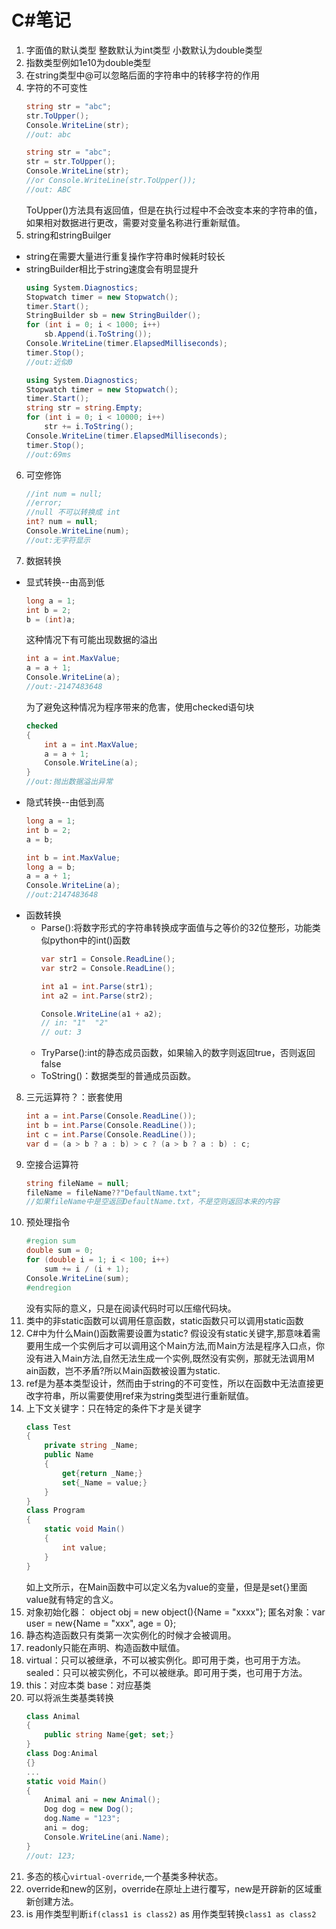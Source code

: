 # C#笔记
1. 字面值的默认类型
       整数默认为int类型
       小数默认为double类型
2. 指数类型例如1e10为double类型
3. 在string类型中@可以忽略后面的字符串中的转移字符的作用
4. 字符的不可变性
	```cs
	string str = "abc";
    str.ToUpper();
    Console.WriteLine(str);
    //out: abc
	```
    ```cs
    string str = "abc";
    str = str.ToUpper();
    Console.WriteLine(str);
    //or Console.WriteLine(str.ToUpper());
    //out: ABC
    ```
    ToUpper()方法具有返回值，但是在执行过程中不会改变本来的字符串的值，如果相对数据进行更改，需要对变量名称进行重新赋值。
5. string和stringBuilger
 - string在需要大量进行重复操作字符串时候耗时较长
 - stringBuilder相比于string速度会有明显提升
	```cs
	using System.Diagnostics;
    Stopwatch timer = new Stopwatch();
	timer.Start();
    StringBuilder sb = new StringBuilder();
    for (int i = 0; i < 1000; i++)
    	sb.Append(i.ToString());
	Console.WriteLine(timer.ElapsedMilliseconds);
    timer.Stop();
    //out:近似0
	```
    ```cs
    using System.Diagnostics;
    Stopwatch timer = new Stopwatch();
	timer.Start();
	string str = string.Empty;
	for (int i = 0; i < 10000; i++)
    	str += i.ToString();
    Console.WriteLine(timer.ElapsedMilliseconds);
    timer.Stop();
    //out:69ms
    ```
6. 可空修饰
	```cs
    //int num = null;
    //error;
    //null 不可以转换成 int
	int? num = null;
    Console.WriteLine(num);
    //out:无字符显示
    ```
7. 数据转换
 - 显式转换--由高到低
 	```cs
    long a = 1;
    int b = 2;
    b = (int)a;
    ```
    这种情况下有可能出现数据的溢出
    ```cs
    int a = int.MaxValue;
    a = a + 1;
    Console.WriteLine(a);
    //out:-2147483648
    ```
    为了避免这种情况为程序带来的危害，使用checked语句块
    ```cs
    checked
    {
    	int a = int.MaxValue;
    	a = a + 1;
    	Console.WriteLine(a);
    }
    //out:抛出数据溢出异常
    ```
 - 隐式转换--由低到高
 	```cs
    long a = 1;
    int b = 2;
    a = b;
    ```
    ```cs
    int b = int.MaxValue;
    long a = b;
    a = a + 1;
    Console.WriteLine(a);
    //out:2147483648
    ```
 - 函数转换
 	- Parse():将数字形式的字符串转换成字面值与之等价的32位整形，功能类似python中的int()函数
 		```cs
        var str1 = Console.ReadLine();
        var str2 = Console.ReadLine();

        int a1 = int.Parse(str1);
        int a2 = int.Parse(str2);

        Console.WriteLine(a1 + a2);
        // in: "1"  "2"
        // out: 3
        ```
	- TryParse():int的静态成员函数，如果输入的数字则返回true，否则返回false
	- ToString()：数据类型的普通成员函数。
8. 三元运算符？：嵌套使用
	```cs
    int a = int.Parse(Console.ReadLine());
    int b = int.Parse(Console.ReadLine());
    int c = int.Parse(Console.ReadLine());
    var d = (a > b ? a : b) > c ? (a > b ? a : b) : c;
    ```
9. 空接合运算符
	```cs
    string fileName = null;
    fileName = fileName??"DefaultName.txt";
    //如果fileName中是空返回DefaultName.txt，不是空则返回本来的内容
    ```
10. 预处理指令
	```cs
	#region sum
	double sum = 0;
	for (double i = 1; i < 100; i++)
		sum += i / (i + 1);
	Console.WriteLine(sum);
	#endregion
	```
	没有实际的意义，只是在阅读代码时可以压缩代码块。
11. 类中的非static函数可以调用任意函数，static函数只可以调用static函数
12. C#中为什么Main()函数需要设置为static?
	假设没有static关键字,那意味着需要用生成一个实例后才可以调用这个Ｍain方法,而Ｍain方法是程序入口点，你没有进入Ｍain方法,自然无法生成一个实例,既然没有实例，那就无法调用Ｍain函数，岂不矛盾?所以Ｍain函数被设置为static.
13. ref是为基本类型设计，然而由于string的不可变性，所以在函数中无法直接更改字符串，所以需要使用ref来为string类型进行重新赋值。
14. 上下文关键字：只在特定的条件下才是关键字
	```cs
	class Test
	{
		private string _Name;
		public Name
		{
			get{return _Name;}
			set{_Name = value;}
		}
	}
	class Program
	{
		static void Main()
		{
			int value;
		}
	}
	```
	如上文所示，在Main函数中可以定义名为value的变量，但是是set{}里面value就有特定的含义。
15. 对象初始化器： object obj = new object(){Name = "xxxx"};
	匿名对象：var user = new{Name = "xxx", age = 0};
16. 静态构造函数只有类第一次实例化的时候才会被调用。
17. readonly只能在声明、构造函数中赋值。
18. virtual：只可以被继承，不可以被实例化。即可用于类，也可用于方法。
	sealed：只可以被实例化，不可以被继承。即可用于类，也可用于方法。
19. this：对应本类
	base：对应基类
20. 可以将派生类基类转换
	```cs
	class Animal
	{
		public string Name{get; set;}
	}
	class Dog:Animal
	{}
	...
	static void Main()
	{
		Animal ani = new Animal();
		Dog dog = new Dog();
		dog.Name = "123";
		ani = dog;
		Console.WriteLine(ani.Name);
	}
	//out: 123;
	```
21. 多态的核心`virtual-override`,一个基类多种状态。
22. override和new的区别，override在原址上进行覆写，new是开辟新的区域重新创建方法。
23. is 用作类型判断`if(class1 is class2)`
	as 用作类型转换`class1 as class2`
